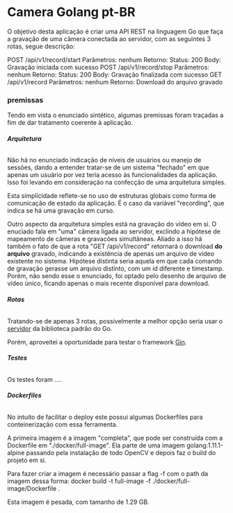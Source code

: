  # **Camera Golang** pt-BR #

O objetivo desta aplicação é criar uma API REST na linguagem Go que faça a gravação de uma câmera conectada ao servidor, com as seguintes 3 rotas, segue descrição:

POST /api/v1/record/start
    Parâmetros: nenhum
    Retorno:
        Status: 200
        Body: Gravação iniciada com sucesso
POST /api/v1/record/stop
    Parâmetros: nenhum
    Retorno:
        Status: 200
        Body: Gravação finalizada com sucesso
GET /api/v1/record
    Parâmetros: nenhum
    Retorno: Download do arquivo gravado

### **premissas** ###

Tendo em vista o enunciado sintético, algumas premissas foram traçadas a fim de dar tratamento coerente à aplicação.

###### **Arquitetura** ######

Não há no enunciado indicação de níveis de usuários ou manejo de sessões, dando a entender tratar-se de um sistema "fechado" em que apenas um usuário por vez teria acesso às funcionalidades da aplicação.  Isso foi levando em consideração na confecção de uma arquitetura simples.

Esta simplicidade reflete-se no uso de estruturas globais como forma de comunicação de estado da aplicação.  É o caso da variável "recording", que indica se há uma gravação em curso.  

Outro aspecto da arquitetura simples está na gravação do vídeo em si.  O enuciado fala em "uma" câmera ligada ao servidor, exclindo a hipótese de mapeamento de câmeras e gravacões simultâneas. Aliado a isso há também o fato de que a rota "GET /api/v1/record" retornará o download **do arquivo** gravado, indicando a existência de apenas um arquivo de vídeo existente no sistema.  Hipótese distinta seria aquela em que cada comando de gravação gerasse um arquivo distinto, com um id diferente e timestamp.  Porém, não sendo esse o enunciado, foi optado pelo desenho de arquivo de vídeo único, ficando apenas o mais recente disponível para download. 

###### **Rotas** ######

Tratando-se de apenas 3 rotas, possivelmente a melhor opção seria usar o [servidor](https://golang.org/pkg/net/http/#Server) da biblioteca padrão do Go.

Porém, aproveitei a oportunidade para testar o framework [Gin](https://github.com/gin-gonic/gin).


###### **Testes** ######

Os testes foram ....

###### **Dockerfiles** ######

No intuito de facilitar o deploy este possui algumas Dockerfiles para conteinerização com essa ferramenta.

A primeira imagem é a imagem "completa", que pode ser construída com a Dockerfile em "./docker/full-image". Ela parte de uma imagem golang:1.11.1-alpine passando pela instalação de todo OpenCV e depois faz o build do projeto em si.

Para fazer criar a imagem é necessário passar a flag -f com o path da imagem dessa forma: docker build -t full-image  -f ./docker/full-image/Dockerfile .

Esta imagem é pesada, com tamanho de 1.29 GB.


